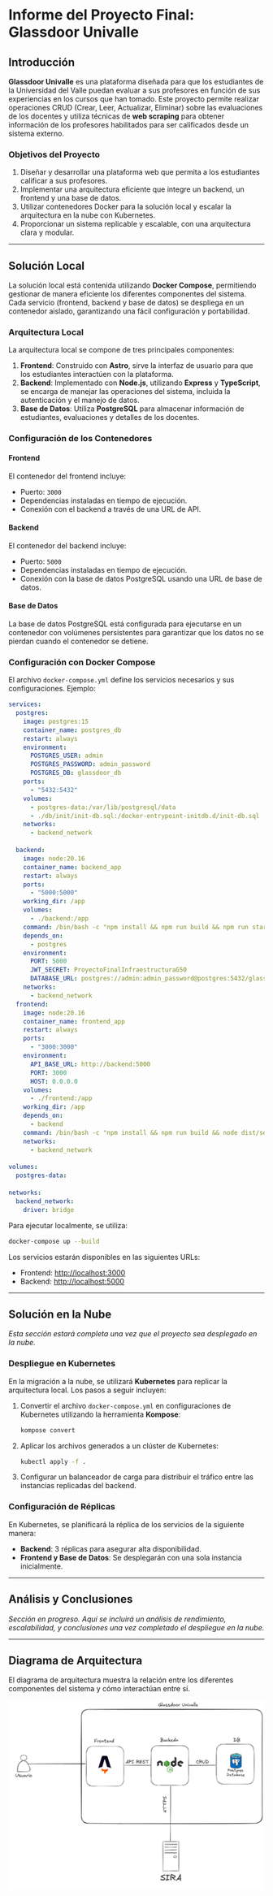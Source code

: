 # Informe del Proyecto Final: Glassdoor Univalle

## Introducción

**Glassdoor Univalle** es una plataforma diseñada para que los estudiantes de la Universidad del Valle puedan evaluar a sus profesores en función de sus experiencias en los cursos que han tomado. Este proyecto permite realizar operaciones CRUD (Crear, Leer, Actualizar, Eliminar) sobre las evaluaciones de los docentes y utiliza técnicas de **web scraping** para obtener información de los profesores habilitados para ser calificados desde un sistema externo. 

### Objetivos del Proyecto

1. Diseñar y desarrollar una plataforma web que permita a los estudiantes calificar a sus profesores.
2. Implementar una arquitectura eficiente que integre un backend, un frontend y una base de datos.
3. Utilizar contenedores Docker para la solución local y escalar la arquitectura en la nube con Kubernetes.
4. Proporcionar un sistema replicable y escalable, con una arquitectura clara y modular.

---

## Solución Local

La solución local está contenida utilizando **Docker Compose**, permitiendo gestionar de manera eficiente los diferentes componentes del sistema. Cada servicio (frontend, backend y base de datos) se despliega en un contenedor aislado, garantizando una fácil configuración y portabilidad.

### Arquitectura Local

La arquitectura local se compone de tres principales componentes:

1. **Frontend**: Construido con **Astro**, sirve la interfaz de usuario para que los estudiantes interactúen con la plataforma.
2. **Backend**: Implementado con **Node.js**, utilizando **Express** y **TypeScript**, se encarga de manejar las operaciones del sistema, incluida la autenticación y el manejo de datos.
3. **Base de Datos**: Utiliza **PostgreSQL** para almacenar información de estudiantes, evaluaciones y detalles de los docentes.

### Configuración de los Contenedores

#### **Frontend**
El contenedor del frontend incluye:
- Puerto: `3000`
- Dependencias instaladas en tiempo de ejecución.
- Conexión con el backend a través de una URL de API.

#### **Backend**
El contenedor del backend incluye:
- Puerto: `5000`
- Dependencias instaladas en tiempo de ejecución.
- Conexión con la base de datos PostgreSQL usando una URL de base de datos.

#### **Base de Datos**
La base de datos PostgreSQL está configurada para ejecutarse en un contenedor con volúmenes persistentes para garantizar que los datos no se pierdan cuando el contenedor se detiene.

### Configuración con Docker Compose

El archivo `docker-compose.yml` define los servicios necesarios y sus configuraciones. Ejemplo:

```yaml
services:
  postgres:
    image: postgres:15
    container_name: postgres_db
    restart: always
    environment:
      POSTGRES_USER: admin
      POSTGRES_PASSWORD: admin_password
      POSTGRES_DB: glassdoor_db
    ports:
      - "5432:5432"
    volumes:
      - postgres-data:/var/lib/postgresql/data
      - ./db/init/init-db.sql:/docker-entrypoint-initdb.d/init-db.sql
    networks:
      - backend_network

  backend:
    image: node:20.16
    container_name: backend_app
    restart: always
    ports:
      - "5000:5000"
    working_dir: /app
    volumes:
      - ./backend:/app
    command: /bin/bash -c "npm install && npm run build && npm run start"
    depends_on:
      - postgres
    environment:
      PORT: 5000
      JWT_SECRET: ProyectoFinalInfraestructuraG50
      DATABASE_URL: postgres://admin:admin_password@postgres:5432/glassdoor_db
    networks:
      - backend_network
  frontend:
    image: node:20.16
    container_name: frontend_app
    restart: always
    ports:
      - "3000:3000"
    environment:
      API_BASE_URL: http://backend:5000
      PORT: 3000
      HOST: 0.0.0.0
    volumes:
      - ./frontend:/app
    working_dir: /app
    depends_on:
      - backend
    command: /bin/bash -c "npm install && npm run build && node dist/server/entry.mjs"
    networks:
      - backend_network

volumes:
  postgres-data:

networks:
  backend_network:
    driver: bridge
```

Para ejecutar localmente, se utiliza:

```bash
docker-compose up --build
```

Los servicios estarán disponibles en las siguientes URLs:
- Frontend: [http://localhost:3000](http://localhost:3000)
- Backend: [http://localhost:5000](http://localhost:5000)

---

## Solución en la Nube

*Esta sección estará completa una vez que el proyecto sea desplegado en la nube.*

### Despliegue en Kubernetes

En la migración a la nube, se utilizará **Kubernetes** para replicar la arquitectura local. Los pasos a seguir incluyen:

1. Convertir el archivo `docker-compose.yml` en configuraciones de Kubernetes utilizando la herramienta **Kompose**:
   ```bash
   kompose convert
   ```

2. Aplicar los archivos generados a un clúster de Kubernetes:
   ```bash
   kubectl apply -f .
   ```

3. Configurar un balanceador de carga para distribuir el tráfico entre las instancias replicadas del backend.

### Configuración de Réplicas

En Kubernetes, se planificará la réplica de los servicios de la siguiente manera:

- **Backend**: 3 réplicas para asegurar alta disponibilidad.
- **Frontend y Base de Datos**: Se desplegarán con una sola instancia inicialmente.

---

## Análisis y Conclusiones

*Sección en progreso. Aquí se incluirá un análisis de rendimiento, escalabilidad, y conclusiones una vez completado el despliegue en la nube.*

---

## Diagrama de Arquitectura

El diagrama de arquitectura muestra la relación entre los diferentes componentes del sistema y cómo interactúan entre sí.

![Diagrama](image.png)

